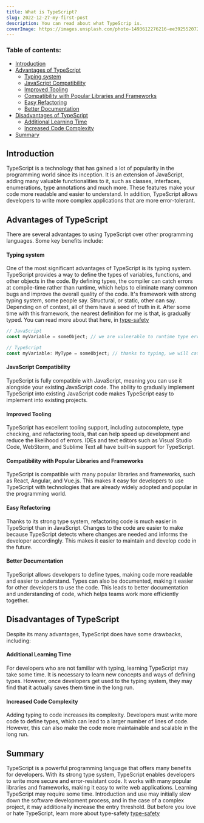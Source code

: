 ```yaml
---
title: What is TypeScript?
slug: 2022-12-27-my-first-post
description: You can read about what TypeScrip is.
coverImage: https://images.unsplash.com/photo-1493612276216-ee3925520721?ixlib=rb-4.0.3&ixid=MnwxMjA3fDB8MHxwaG90by1wYWdlfHx8fGVufDB8fHx8&auto=format&fit=crop&w=464&q=80
---
```


### Table of contents:

- [Introduction](#introduction)
- [Advantages of TypeScript](#advantages-of-typescript)
  - [Typing system](#typing-system)
  - [JavaScript Compatibility](#javascript-compatibility)
  - [Improved Tooling](#improved-tooling)
  - [Compatibility with Popular Libraries and Frameworks](#compatibility-with-popular-libraries-and-frameworks)
  - [Easy Refactoring](#easy-refactoring)
  - [Better Documentation](#better-documentation)
- [Disadvantages of TypeScript](#disadvantages-of-typescript)
  - [Additional Learning Time](#additional-learning-time)
  - [Increased Code Complexity](#increased-code-complexity)
- [Summary](#summary)

## Introduction
TypeScript is a technology that has gained a lot of popularity in the programming world since its inception. It is an extension of JavaScript, adding many valuable functionalities to it, such as classes, interfaces, enumerations, type annotations and much more. These features make your code more readable and easier to understand. In addition, TypeScript allows developers to write more complex applications that are more error-tolerant.

## Advantages of TypeScript

There are several advantages to using TypeScript over other programming languages. Some key benefits include:

#### Typing system

One of the most significant advantages of TypeScript is its typing system. TypeScript provides a way to define the types of variables, functions, and other objects in the code. By defining types, the compiler can catch errors at compile-time rather than runtime, which helps to eliminate many common bugs and improve the overall quality of the code.
It's framework with strong typing system, some people say. Structural, or static, other can say. Depending on of context, all of them have a seed of truth in it. After some time with this framework, the nearest definition for me is that, is gradually typed.
You can read more about that here, in [type-safety](/en/type-safety)

```javascript
// JavaScript
const myVariable = someObject; // we are vulnerable to runtime type errors

// TypeScript
const myVariable: MyType = someObject; // thanks to typing, we will catch type errors during compilation
```

#### JavaScript Compatibility

TypeScript is fully compatible with JavaScript, meaning you can use it alongside your existing JavaScript code. The ability to gradually implement TypeScript into existing JavaScript code makes TypeScript easy to implement into existing projects.

#### Improved Tooling

TypeScript has excellent tooling support, including autocomplete, type checking, and refactoring tools, that can help speed up development and reduce the likelihood of errors. IDEs and text editors such as Visual Studio Code, WebStorm, and Sublime Text all have built-in support for TypeScript.

#### Compatibility with Popular Libraries and Frameworks

TypeScript is compatible with many popular libraries and frameworks, such as React, Angular, and Vue.js. This makes it easy for developers to use TypeScript with technologies that are already widely adopted and popular in the programming world.

#### Easy Refactoring

Thanks to its strong type system, refactoring code is much easier in TypeScript than in JavaScript. Changes to the code are easier to make because TypeScript detects where changes are needed and informs the developer accordingly. This makes it easier to maintain and develop code in the future.

#### Better Documentation

TypeScript allows developers to define types, making code more readable and easier to understand. Types can also be documented, making it easier for other developers to use the code. This leads to better documentation and understanding of code, which helps teams work more efficiently together.

## Disadvantages of TypeScript

Despite its many advantages, TypeScript does have some drawbacks, including:

#### Additional Learning Time

For developers who are not familiar with typing, learning TypeScript may take some time. It is necessary to learn new concepts and ways of defining types. However, once developers get used to the typing system, they may find that it actually saves them time in the long run.

#### Increased Code Complexity

Adding typing to code increases its complexity. Developers must write more code to define types, which can lead to a larger number of lines of code. However, this can also make the code more maintainable and scalable in the long run.

## Summary

TypeScript is a powerful programming language that offers many benefits for developers. With its strong type system, TypeScript enables developers to write more secure and error-resistant code. It works with many popular libraries and frameworks, making it easy to write web applications. Learning TypeScript may require some time. Introduction and use may initially slow down the software development process, and in the case of a complex project, it may additionally increase the entry threshold. But before you love or hate TypeScript, learn more about type-safety [type-safety](/type-safety)